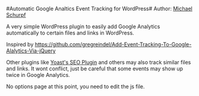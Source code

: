 #Automatic Google Analtics Event Tracking for WordPress#
Author: [Michael Schurpf](http://schurpf.com)

A very simple WordPress plugin to easily add Google Analytics automatically to certain files and links in WordPress.

Inspired by https://github.com/gregreindel/Add-Event-Tracking-To-Google-Alalytics-Via-jQuery

Other plugins like [Yoast's SEO Plugin](http://yoast.com/wordpress/seo/) and others may also track similar files and links. It wont conflict, just be careful that some events may show up twice in Google Analytics.

No options page at this point, you need to edit the js file.